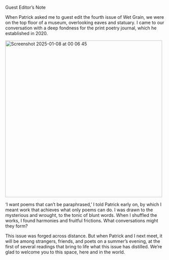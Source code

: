 Guest Editor’s Note

When Patrick asked me to guest edit the fourth issue of Wet Grain, we were on the top floor of a museum, overlooking eaves and statuary. I came to our conversation with a deep fondness for the print poetry journal, which he established in 2020.

<img width="494" alt="Screenshot 2025-01-08 at 00 06 45" src="https://github.com/user-attachments/assets/19ce8e8c-5408-441b-841b-ded027a14ef1" />

‘I want poems that can’t be paraphrased,’ I told Patrick early on, by which I meant work that achieves what only poems can do. I was drawn to the mysterious and wrought, to the tonic of blunt words. When I shuffled the works, I found harmonies and fruitful frictions. What conversations might they form?

 This issue was forged across distance. But when Patrick and I next meet, it will be among strangers, friends, and poets on a summer’s evening, at the first of several readings that bring to life what this issue has distilled. We’re glad to welcome you to this space, here and in the world.


